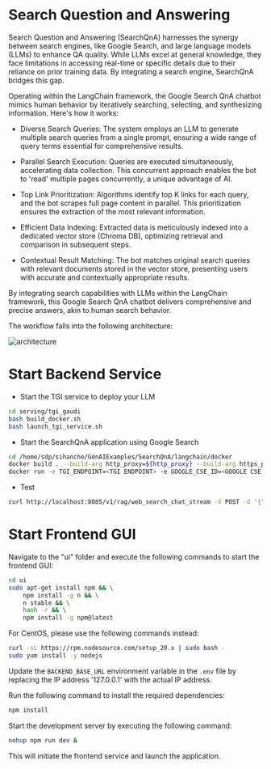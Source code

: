 # Search Question and Answering

Search Question and Answering (SearchQnA) harnesses the synergy between search engines, like Google Search, and large language models (LLMs) to enhance QA quality. While LLMs excel at general knowledge, they face limitations in accessing real-time or specific details due to their reliance on prior training data. By integrating a search engine, SearchQnA bridges this gap.

Operating within the LangChain framework, the Google Search QnA chatbot mimics human behavior by iteratively searching, selecting, and synthesizing information. Here's how it works:

- Diverse Search Queries: The system employs an LLM to generate multiple search queries from a single prompt, ensuring a wide range of query terms essential for comprehensive results.

- Parallel Search Execution: Queries are executed simultaneously, accelerating data collection. This concurrent approach enables the bot to 'read' multiple pages concurrently, a unique advantage of AI.

- Top Link Prioritization: Algorithms identify top K links for each query, and the bot scrapes full page content in parallel. This prioritization ensures the extraction of the most relevant information.

- Efficient Data Indexing: Extracted data is meticulously indexed into a dedicated vector store (Chroma DB), optimizing retrieval and comparison in subsequent steps.

- Contextual Result Matching: The bot matches original search queries with relevant documents stored in the vector store, presenting users with accurate and contextually appropriate results.

By integrating search capabilities with LLMs within the LangChain framework, this Google Search QnA chatbot delivers comprehensive and precise answers, akin to human search behavior.

The workflow falls into the following architecture:

![architecture](https://i.imgur.com/34QEM3j.png)

# Start Backend Service

- Start the TGI service to deploy your LLM

```sh
cd serving/tgi_gaudi
bash build_docker.sh
bash launch_tgi_service.sh
```

- Start the SearchQnA application using Google Search

```sh
cd /home/sdp/sihanche/GenAIExamples/SearchQnA/langchain/docker
docker build . --build-arg http_proxy=${http_proxy} --build-arg https_proxy=${http_proxy}  -t intel/gen-ai-examples:searchqna-gaudi --no-cache
docker run -e TGI_ENDPOINT=<TGI ENDPOINT> -e GOOGLE_CSE_ID=<GOOGLE CSE ID> -e GOOGLE_API_KEY=<GOOGLE API KEY> -e HUGGINGFACEHUB_API_TOKEN=<HUGGINGFACE API TOKEN> -p 8080:8000 -e http_proxy=$http_proxy -e https_proxy=$https_proxy -v $PWD/qna-app:/qna-app --runtime=habana -e HABANA_VISIBE_DEVILCES=all -e OMPI_MCA_btl_vader_single_copy_mechanism=none --cap-add=sys_nice --ipc=host intel/gen-ai-examples:searchqna-gaudi
```

- Test

```sh
curl http://localhost:8085/v1/rag/web_search_chat_stream -X POST -d '{"query":"Give me some latest news?"}' -H 'Content-Type: application/json'
```

# Start Frontend GUI

Navigate to the "ui" folder and execute the following commands to start the frontend GUI:

```bash
cd ui
sudo apt-get install npm && \
    npm install -g n && \
    n stable && \
    hash -r && \
    npm install -g npm@latest
```

For CentOS, please use the following commands instead:

```bash
curl -sL https://rpm.nodesource.com/setup_20.x | sudo bash -
sudo yum install -y nodejs
```

Update the `BACKEND_BASE_URL` environment variable in the `.env` file by replacing the IP address '127.0.0.1' with the actual IP address.

Run the following command to install the required dependencies:

```bash
npm install
```

Start the development server by executing the following command:

```bash
nohup npm run dev &
```

This will initiate the frontend service and launch the application.
